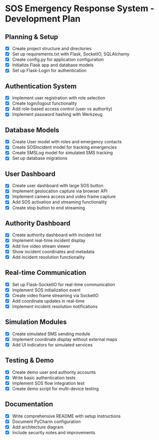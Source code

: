 # SOS Emergency Response System - Development Plan

## Planning & Setup
- [x] Create project structure and directories
- [x] Set up requirements.txt with Flask, SocketIO, SQLAlchemy
- [x] Create config.py for application configuration
- [x] Initialize Flask app and database models
- [x] Set up Flask-Login for authentication

## Authentication System
- [x] Implement user registration with role selection
- [x] Create login/logout functionality
- [x] Add role-based access control (user vs authority)
- [x] Implement password hashing with Werkzeug

## Database Models
- [x] Create User model with roles and emergency contacts
- [x] Create SOSIncident model for tracking emergencies
- [x] Create SMSLog model for simulated SMS tracking
- [x] Set up database migrations

## User Dashboard
- [x] Create user dashboard with large SOS button
- [x] Implement geolocation capture via browser API
- [x] Implement camera access and video frame capture
- [x] Add SOS activation and streaming functionality
- [x] Create stop button to end streaming

## Authority Dashboard
- [x] Create authority dashboard with incident list
- [x] Implement real-time incident display
- [x] Add live video stream viewer
- [x] Show incident coordinates and metadata
- [x] Add incident resolution functionality

## Real-time Communication
- [x] Set up Flask-SocketIO for real-time communication
- [x] Implement SOS initialization event
- [x] Create video frame streaming via SocketIO
- [x] Add coordinate updates in real-time
- [x] Implement incident resolution notifications

## Simulation Modules
- [x] Create simulated SMS sending module
- [x] Implement coordinate display without external maps
- [x] Add UI indicators for simulated services

## Testing & Demo
- [x] Create demo user and authority accounts
- [x] Write basic authentication tests
- [x] Implement SOS flow integration test
- [x] Create demo script for multi-device testing

## Documentation
- [x] Write comprehensive README with setup instructions
- [x] Document PyCharm configuration
- [x] Add architecture diagram
- [x] Include security notes and improvements